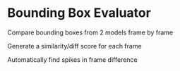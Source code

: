 # Bounding Box Evaluator

Compare bounding boxes from 2 models frame by frame

Generate a similarity/diff score for each frame

Automatically find spikes in frame difference 
